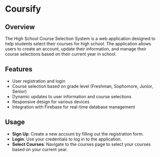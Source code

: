 # Coursify

## Overview
The High School Course Selection System is a web application designed to help students select their courses for high school. The application allows users to create an account, update their information, and manage their course selections based on their current year in school.

## Features
- User registration and login
- Course selection based on grade level (Freshman, Sophomore, Junior, Senior)
- Dynamic updates to user information and course selections
- Responsive design for various devices
- Integration with Firebase for real-time database management

## Usage
- **Sign Up**: Create a new account by filling out the registration form.
- **Login**: Use your credentials to log in to the application.
- **Select Courses**: Navigate to the courses page to select your courses based on your current year.

